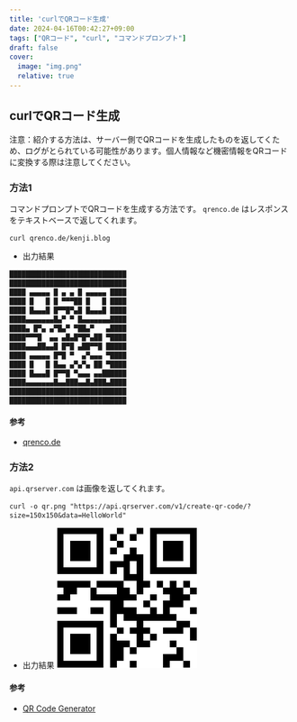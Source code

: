 ```yaml
---
title: 'curlでQRコード生成'
date: 2024-04-16T00:42:27+09:00
tags: ["QRコード", "curl", "コマンドプロンプト"]
draft: false
cover:
  image: "img.png"
  relative: true
---
```


## curlでQRコード生成

注意：紹介する方法は、サーバー側でQRコードを生成したものを返してくため、ログがとられている可能性があります。個人情報など機密情報をQRコードに変換する際は注意してください。

### 方法1

コマンドプロンプトでQRコードを生成する方法です。
`qrenco.de` はレスポンスをテキストベースで返してくれます。

```
curl qrenco.de/kenji.blog
```

- 出力結果

```
█████████████████████████████
█████████████████████████████
████ ▄▄▄▄▄ █ ▄ ▄ █ ▄▄▄▄▄ ████
████ █   █ █ ▀▀▀██ █   █ ████
████ █▄▄▄█ █▀▀█▀▄█ █▄▄▄█ ████
████▄▄▄▄▄▄▄█▄▀ ▀ █▄▄▄▄▄▄▄████
████▄ █▀▄ ▄▀█▄▀ ▀██▄▀   ▄████
████▀▀▀█  ▄▄ ▄█▄█▀█▀▄██ ▀████
████▄▄▄██▄▄█ █▀█ ▄██▀▀█ █████
████ ▄▄▄▄▄ █▀█ ▀  ▄▀▄▄▄ ▀████
████ █   █ █▄▄ ▄▀▄▀▄ ██ ▀████
████ █▄▄▄█ █▀▀█ ▀▄▄▄ ▄▄██████
████▄▄▄▄▄▄▄█▄▄███▄▄█▄███▄████
█████████████████████████████
█████████████████████████████
```

#### 参考
- [qrenco.de](https://qrenco.de/)

### 方法2

`api.qrserver.com` は画像を返してくれます。

```
curl -o qr.png "https://api.qrserver.com/v1/create-qr-code/?size=150x150&data=HelloWorld"
```

- 出力結果
![](qr.png)

#### 参考
- [QR Code Generator](https://goqr.me/api/doc/create-qr-code/)